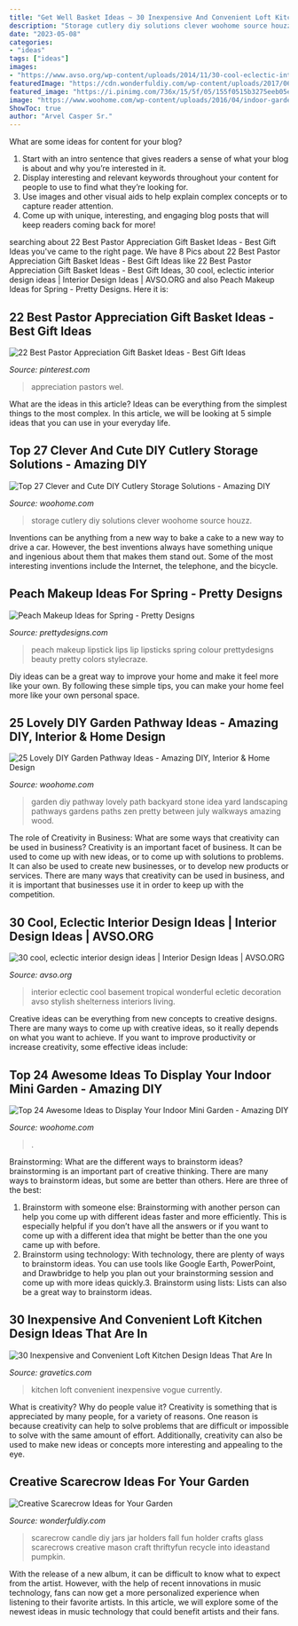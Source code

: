 ```yaml
---
title: "Get Well Basket Ideas ~ 30 Inexpensive And Convenient Loft Kitchen Design Ideas That Are In"
description: "Storage cutlery diy solutions clever woohome source houzz"
date: "2023-05-08"
categories:
- "ideas"
tags: ["ideas"]
images:
- "https://www.avso.org/wp-content/uploads/2014/11/30-cool-eclectic-interior-design-ideas-1416300189.jpeg"
featuredImage: "https://cdn.wonderfuldiy.com/wp-content/uploads/2017/06/Scarecrow-candle-jars.jpg"
featured_image: "https://i.pinimg.com/736x/15/5f/05/155f0515b3275eeb05e7cc1a4eadbeb9.jpg"
image: "https://www.woohome.com/wp-content/uploads/2016/04/indoor-garden-projects-7.jpg"
ShowToc: true
author: "Arvel Casper Sr."
---
```



What are some ideas for content for your blog?
1. Start with an intro sentence that gives readers a sense of what your blog is about and why you’re interested in it.
2. Display interesting and relevant keywords throughout your content for people to use to find what they’re looking for.
3. Use images and other visual aids to help explain complex concepts or to capture reader attention.
4. Come up with unique, interesting, and engaging blog posts that will keep readers coming back for more!

	

		
searching about 22 Best Pastor Appreciation Gift Basket Ideas - Best Gift Ideas you've came to the right page. We have 8 Pics about 22 Best Pastor Appreciation Gift Basket Ideas - Best Gift Ideas like 22 Best Pastor Appreciation Gift Basket Ideas - Best Gift Ideas, 30 cool, eclectic interior design ideas | Interior Design Ideas | AVSO.ORG and also Peach Makeup Ideas for Spring - Pretty Designs. Here it is:
		
    
## 22 Best Pastor Appreciation Gift Basket Ideas - Best Gift Ideas

<img loading=lazy src="https://i.pinimg.com/736x/15/5f/05/155f0515b3275eeb05e7cc1a4eadbeb9.jpg" onerror="this.onerror=null;this.src='https://tse1.mm.bing.net/th?id=OIP.tGFlhYAgPzrBPlbQveMEAgAAAA&amp;pid=15.1';" alt="22 Best Pastor Appreciation Gift Basket Ideas - Best Gift Ideas">

_Source: pinterest.com_

>appreciation pastors wel. 

	

What are the ideas in this article?
Ideas can be everything from the simplest things to the most complex. In this article, we will be looking at 5 simple ideas that you can use in your everyday life.

    
## Top 27 Clever And Cute DIY Cutlery Storage Solutions - Amazing DIY

<img loading=lazy src="https://www.woohome.com/wp-content/uploads/2015/04/cutlery-storage-ideas-woohome-13.jpg" onerror="this.onerror=null;this.src='https://tse3.mm.bing.net/th?id=OIP.J9QzUChzaSQNPq2LgMppbgHaLO&amp;pid=15.1';" alt="Top 27 Clever and Cute DIY Cutlery Storage Solutions - Amazing DIY">

_Source: woohome.com_

>storage cutlery diy solutions clever woohome source houzz. 

	

Inventions can be anything from a new way to bake a cake to a new way to drive a car. However, the best inventions always have something unique and ingenious about them that makes them stand out. Some of the most interesting inventions include the Internet, the telephone, and the bicycle.

    
## Peach Makeup Ideas For Spring - Pretty Designs

<img loading=lazy src="https://www.prettydesigns.com/wp-content/uploads/2015/03/Best-Peach-Lips.jpg" onerror="this.onerror=null;this.src='https://tse4.mm.bing.net/th?id=OIP.t4MOCHF86EoSOLGD6jzbLQHaMJ&amp;pid=15.1';" alt="Peach Makeup Ideas for Spring - Pretty Designs">

_Source: prettydesigns.com_

>peach makeup lipstick lips lip lipsticks spring colour prettydesigns beauty pretty colors stylecraze. 

	

Diy ideas can be a great way to improve your home and make it feel more like your own. By following these simple tips, you can make your home feel more like your own personal space.

    
## 25 Lovely DIY Garden Pathway Ideas - Amazing DIY, Interior &amp; Home Design

<img loading=lazy src="http://www.woohome.com/wp-content/uploads/2013/07/25-Lovely-DIY-Garden-Pathway-Ideas-24.jpg" onerror="this.onerror=null;this.src='https://tse2.mm.bing.net/th?id=OIP.d5FqDeewhvs3-kTz2O6aEAHaKK&amp;pid=15.1';" alt="25 Lovely DIY Garden Pathway Ideas - Amazing DIY, Interior &amp; Home Design">

_Source: woohome.com_

>garden diy pathway lovely path backyard stone idea yard landscaping pathways gardens paths zen pretty between july walkways amazing wood. 

	

The role of Creativity in Business: What are some ways that creativity can be used in business?
Creativity is an important facet of business. It can be used to come up with new ideas, or to come up with solutions to problems. It can also be used to create new businesses, or to develop new products or services. There are many ways that creativity can be used in business, and it is important that businesses use it in order to keep up with the competition.

    
## 30 Cool, Eclectic Interior Design Ideas | Interior Design Ideas | AVSO.ORG

<img loading=lazy src="https://www.avso.org/wp-content/uploads/2014/11/30-cool-eclectic-interior-design-ideas-1416300189.jpeg" onerror="this.onerror=null;this.src='https://tse2.mm.bing.net/th?id=OIP.7VeWlU5l5ToeWd-DU-KxngHaJ4&amp;pid=15.1';" alt="30 cool, eclectic interior design ideas | Interior Design Ideas | AVSO.ORG">

_Source: avso.org_

>interior eclectic cool basement tropical wonderful ecletic decoration avso stylish shelterness interiors living. 

	

Creative ideas can be everything from new concepts to creative designs. There are many ways to come up with creative ideas, so it really depends on what you want to achieve. If you want to improve productivity or increase creativity, some effective ideas include:

    
## Top 24 Awesome Ideas To Display Your Indoor Mini Garden - Amazing DIY

<img loading=lazy src="https://www.woohome.com/wp-content/uploads/2016/04/indoor-garden-projects-7.jpg" onerror="this.onerror=null;this.src='https://tse2.mm.bing.net/th?id=OIP.Jg8ZkFUgalnN1LSGhJEcLQHaPZ&amp;pid=15.1';" alt="Top 24 Awesome Ideas to Display Your Indoor Mini Garden - Amazing DIY">

_Source: woohome.com_

>. 

	

Brainstorming: What are the different ways to brainstorm ideas?
brainstorming is an important part of creative thinking. There are many ways to brainstorm ideas, but some are better than others. Here are three of the best:
1. Brainstorm with someone else: Brainstorming with another person can help you come up with different ideas faster and more efficiently. This is especially helpful if you don’t have all the answers or if you want to come up with a different idea that might be better than the one you came up with before.
2. Brainstorm using technology: With technology, there are plenty of ways to brainstorm ideas. You can use tools like Google Earth, PowerPoint, and Drawbridge to help you plan out your brainstorming session and come up with more ideas quickly.3. Brainstorm using lists: Lists can also be a great way to brainstorm ideas.

    
## 30 Inexpensive And Convenient Loft Kitchen Design Ideas That Are In

<img loading=lazy src="https://www.gravetics.com/wp-content/uploads/2017/09/Small-loft-kitchen-ideas.jpg" onerror="this.onerror=null;this.src='https://tse3.mm.bing.net/th?id=OIP.LOcxtmvvAZzI8j4mC7fF8QHaJ3&amp;pid=15.1';" alt="30 Inexpensive and Convenient Loft Kitchen Design Ideas That Are In">

_Source: gravetics.com_

>kitchen loft convenient inexpensive vogue currently. 

	

What is creativity? Why do people value it?
Creativity is something that is appreciated by many people, for a variety of reasons. One reason is because creativity can help to solve problems that are difficult or impossible to solve with the same amount of effort. Additionally, creativity can also be used to make new ideas or concepts more interesting and appealing to the eye.

    
## Creative Scarecrow Ideas For Your Garden

<img loading=lazy src="https://cdn.wonderfuldiy.com/wp-content/uploads/2017/06/Scarecrow-candle-jars.jpg" onerror="this.onerror=null;this.src='https://tse3.mm.bing.net/th?id=OIP.GKr2jMJxKHZBjSb8-25UtwHaJ6&amp;pid=15.1';" alt="Creative Scarecrow Ideas for Your Garden">

_Source: wonderfuldiy.com_

>scarecrow candle diy jars jar holders fall fun holder crafts glass scarecrows creative mason craft thriftyfun recycle into ideastand pumpkin. 

	

With the release of a new album, it can be difficult to know what to expect from the artist. However, with the help of recent innovations in music technology, fans can now get a more personalized experience when listening to their favorite artists. In this article, we will explore some of the newest ideas in music technology that could benefit artists and their fans.

